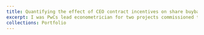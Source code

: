```yaml
---
title: Quantifying the effect of CEO contract incentives on share buybacks and investment
excerpt: I was PwCs lead econometrician for two projects commissioned to PwC in 2018 and 2020 (in collaboration with [Professor Alex Edmans](https://alexedmans.com) at London Business School) by the UK Government's Department for Business, Energy and Industrial Strategy (BEIS) on executive pay, share buybacks and investment in the UK. [The first project](https://assets.publishing.service.gov.uk/media/5d2f0e83e5274a14e9f6bbe5/share-repurchases-executive-pay-investment.pdf) aimed to identify whether Earnings Per Share (EPS) targets in CEO contracts encouraged firms to undertake share buybacks to artificially hit EPS targets and/or reduce investment, using a proprietary dataset of FTSE350 companies. To remove the effect of potential confounders, we used various identification strategies -  most notably a Fuzzy Regression Discontinuity Design where we tested whether firms with EPS just below target before repuchasing was a significant predictor of subsequent share buybacks (and reduced investment). [The subsequent study](https://assets.publishing.service.gov.uk/media/60b8d8628fa8f57cf05a64c6/exec-pay-investment-research-report.pdf) focussed more closely on the direct link between CEO contract targets and investment levels, and used similar identification and estimation techniques. <br/><img src='/images/illustrative_discontinuity_plot.png' width = '400' height = '400'><img src='/images/threshold_comparisons.png' width = '400' height = '400'> 
collections: Portfolio
---
```

